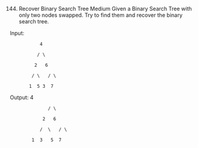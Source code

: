 144. Recover Binary Search Tree
Medium
Given a Binary Search Tree with only two nodes swapped. Try to find them and recover the binary search tree.

Input:

               4

              / \

             2   6  

            / \   / \

           1  5 3  7

Output:       4

                  / \

                2   6

               /  \   / \

            1  3   5  7
